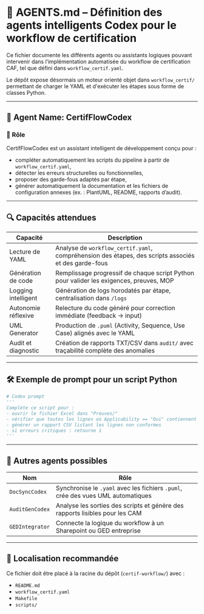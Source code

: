 
# 🧠 AGENTS.md – Définition des agents intelligents Codex pour le workflow de certification

Ce fichier documente les différents agents ou assistants logiques pouvant intervenir dans l’implémentation automatisée du workflow de certification CAF, tel que défini dans `workflow_certif.yaml`.

Le dépôt expose désormais un moteur orienté objet dans `workflow_certif/` permettant de charger le YAML et d'exécuter les étapes sous forme de classes Python.

---

## 🔹 Agent Name: CertifFlowCodex

### 🎯 Rôle
CertifFlowCodex est un assistant intelligent de développement conçu pour :
- compléter automatiquement les scripts du pipeline à partir de `workflow_certif.yaml`,
- détecter les erreurs structurelles ou fonctionnelles,
- proposer des garde-fous adaptés par étape,
- générer automatiquement la documentation et les fichiers de configuration annexes (ex. : PlantUML, README, rapports d’audit).

---

## 🔍 Capacités attendues

| Capacité | Description |
|---------|-------------|
| Lecture de YAML | Analyse de `workflow_certif.yaml`, compréhension des étapes, des scripts associés et des garde-fous |
| Génération de code | Remplissage progressif de chaque script Python pour valider les exigences, preuves, MOP |
| Logging intelligent | Génération de logs horodatés par étape, centralisation dans `/logs` |
| Autonomie réflexive | Relecture du code généré pour correction immédiate (feedback -> input) |
| UML Generator | Production de `.puml` (Activity, Sequence, Use Case) alignés avec le YAML |
| Audit et diagnostic | Création de rapports TXT/CSV dans `audit/` avec traçabilité complète des anomalies |

---

## 🛠️ Exemple de prompt pour un script Python

```python
# Codex prompt
'''
Complète ce script pour :
- ouvrir le fichier Excel dans "Preuves/"
- vérifier que toutes les lignes où Applicability == "Oui" contiennent une Preuve de test et une Preuve de conception
- générer un rapport CSV listant les lignes non conformes
- si erreurs critiques : retourne 1
'''
```

---

## 🧩 Autres agents possibles

| Nom | Rôle |
|-----|------|
| `DocSyncCodex` | Synchronise le `.yaml` avec les fichiers `.puml`, crée des vues UML automatiques |
| `AuditGenCodex` | Analyse les sorties des scripts et génère des rapports lisibles pour les CAM |
| `GEDIntegrator` | Connecte la logique du workflow à un Sharepoint ou GED entreprise |

---

## 📁 Localisation recommandée

Ce fichier doit être placé à la racine du dépôt (`certif-workflow/`) avec :
- `README.md`
- `workflow_certif.yaml`
- `Makefile`
- `scripts/`
